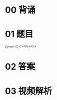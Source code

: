 # 00 背诵



# 01 题目

<img src="https://cvp.oss-cn-shanghai.aliyuncs.com/picgo/202403071754141.png" alt="image-20240307175407083" style="zoom:50%;" />



# 02 答案







# 03 视频解析



